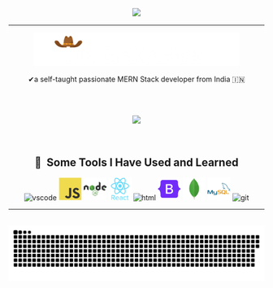 
  <p align="center">
  <img src="https://capsule-render.vercel.app/api?type=waving&color=gradient&text=Hello!&height=100&section=header"/>
    <hr>
   <p align="center"><img width="80%" alt="Hello, I'm GiriKrishna." src="./assest/text.png" /></p>
    <p align="center">
      ✔a self-taught passionate MERN Stack developer from India 🇮🇳
    </p>
    <br><br>
    <p align="center">
  <img src= "https://media.giphy.com/media/1dMlPP0fybIZy/giphy.webp](https://media1.tenor.com/m/pQ9jr5TqhUEAAAAC/mash-mash-burnedead.gif" autoplay>
      </p>
      <br>
<!--  -------------------------------- -->
<h2 align="center"> 🚀 &nbsp;Some Tools I Have Used and Learned</h2>
<p align="center">
<img src="https://cdn.jsdelivr.net/gh/devicons/devicon/icons/vscode/vscode-original.svg" alt="vscode" width="45" height="45"/>
<img src="https://raw.githubusercontent.com/devicons/devicon/master/icons/javascript/javascript-original.svg" alt="javascript" width="45" height="45" />
<img src="https://raw.githubusercontent.com/devicons/devicon/master/icons/nodejs/nodejs-original-wordmark.svg" alt="nodejs" width="45" height="45" />   
<img src="https://raw.githubusercontent.com/devicons/devicon/master/icons/react/react-original-wordmark.svg" alt="react" width="45" height="45" />
<img src="https://cdn.jsdelivr.net/gh/devicons/devicon/icons/html5/html5-original.svg" alt="html" width="45" height="45"/>
<img src="https://raw.githubusercontent.com/devicons/devicon/master/icons/bootstrap/bootstrap-plain.svg" alt="bootstrap" width="45" height="45" />
<img src="https://raw.githubusercontent.com/devicons/devicon/master/icons/mongodb/mongodb-original.svg" alt="mongodb" width="45" height="45" />
<img src="https://raw.githubusercontent.com/devicons/devicon/master/icons/mysql/mysql-original-wordmark.svg" alt="mysql" width="45" height="45" />
<img src="https://cdn.jsdelivr.net/gh/devicons/devicon/icons/git/git-original.svg" alt="git" width="45" height="45"/> 
</p>
<hr>
<br>
<!--  -------------------------------- -->

<picture>
  <source
    media="(prefers-color-scheme: dark)"
    srcset="https://github.com/GiriKrishnap/GiriKrishnap/blob/output/github-contribution-grid-snake-dark.svg"
  />
  <source
    media="(prefers-color-scheme: light)"
    srcset="https://github.com/GiriKrishnap/GiriKrishnap/blob/output/github-contribution-grid-snake-dark.svg"
  />
  <img
    alt="github contribution grid snake animation"
    src="https://github.com/GiriKrishnap/GiriKrishnap/blob/output/github-contribution-grid-snake-dark.svg"
  />
</picture>
</p>
